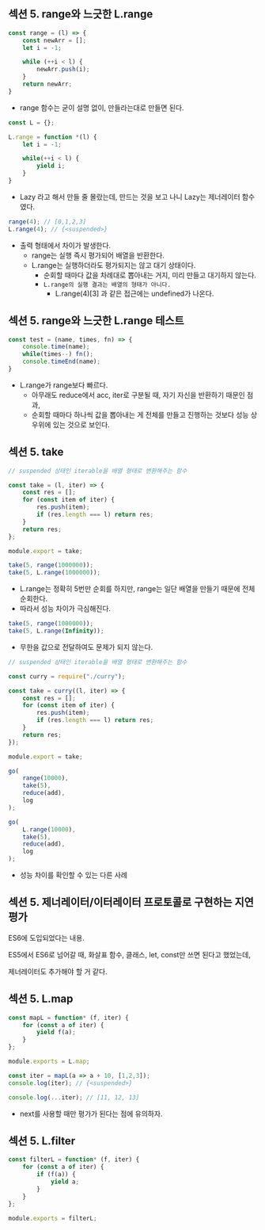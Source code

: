 ## 섹션 5. range와 느긋한 L.range

```jsx
const range = (l) => {
	const newArr = [];
	let i = -1;

	while (++i < l) {
		newArr.push(i);	
	}
	return newArr;
}
```

- range 함수는 굳이 설명 없이, 만들라는대로 만들면 된다.

```jsx
const L = {};

L.range = function *(l) {
	let i = -1;

	while(++i < l) {
		yield i;
	}
}
```

- Lazy 라고 해서 만들 줄 몰랐는데, 만드는 것을 보고 나니 Lazy는 제너레이터 함수였다.

```jsx
range(4); // [0,1,2,3]
L.range(4); // {<suspended>}
```

- 출력 형태에서 차이가 발생한다.
    - range는 실행 즉시 평가되어 배열을 반환한다.
    - L.range는 실행하더라도 평가되지는 않고 대기 상태이다.
        - 순회할 때마다 값을 차례대로 뽑아내는 거지, 미리 만들고 대기하지 않는다.
        - `L.range의 실행 결과는 배열의 형태가 아니다.`
            - L.range(4)[3] 과 같은 접근에는 undefined가 나온다.

## 섹션 5. range와 느긋한 L.range 테스트

```jsx
const test = (name, times, fn) => {
	console.time(name);
	while(times--) fn();
	console.timeEnd(name);
}
```

- L.range가 range보다 빠르다.
    - 아무래도 reduce에서 acc, iter로 구분될 때, 자기 자신을 반환하기 때문인 점과,
    - 순회할 때마다 하나씩 값을 뽑아내는 게 전체를 만들고 진행하는 것보다 성능 상 우위에 있는 것으로 보인다.

## 섹션 5. take

```jsx
// suspended 상태인 iterable을 배열 형태로 변환해주는 함수

const take = (l, iter) => {
    const res = [];
    for (const item of iter) {
        res.push(item);
        if (res.length === l) return res;
    }
    return res;
};

module.export = take;
```

```jsx
take(5, range(1000000));
take(5, L.range(1000000));
```

- L.range는 정확히 5번만 순회를 하지만, range는 일단 배열을 만들기 때문에 전체 순회한다.
- 따라서 성능 차이가 극심해진다.

```jsx
take(5, range(1000000));
take(5, L.range(Infinity));
```

- 무한을 값으로 전달하여도 문제가 되지 않는다.

```jsx
// suspended 상태인 iterable을 배열 형태로 변환해주는 함수

const curry = require("./curry");

const take = curry((l, iter) => {
    const res = [];
    for (const item of iter) {
        res.push(item);
        if (res.length === l) return res;
    }
    return res;
});

module.export = take;
```

```jsx
go(
	range(10000),
	take(5),
	reduce(add),
	log
);

go(
	L.range(10000),
	take(5),
	reduce(add),
	log
);
```

- 성능 차이를 확인할 수 있는 다른 사례

## 섹션 5. 제너레이터/이터레이터 프로토콜로 구현하는 지연 평가

ES6에 도입되었다는 내용.

ES5에서 ES6로 넘어갈 때, 화살표 함수, 클래스, let, const만 쓰면 된다고 했었는데,

제너레이터도 추가해야 할 거 같다.

## 섹션 5. L.map

```jsx
const mapL = function* (f, iter) {
    for (const a of iter) {
        yield f(a);
    }
};

module.exports = L.map;
```

```jsx
const iter = mapL(a => a + 10, [1,2,3]);
console.log(iter); // {<suspended>}

console.log(...iter); // [11, 12, 13]
```

- next를 사용할 때만 평가가 된다는 점에 유의하자.

## 섹션 5. L.filter

```jsx
const filterL = function* (f, iter) {
    for (const a of iter) {
        if (f(a)) {
            yield a;
        }
    }
};

module.exports = filterL;
```
